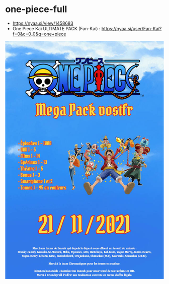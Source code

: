 # one-piece-full

* https://nyaa.si/view/1458683
* One Piece Kaï ULTIMATE PACK (Fan-Kai) : https://nyaa.si/user/Fan-Kai?f=0&c=0_0&q=one+piece

![](2111210138367686717679491.jpg)
